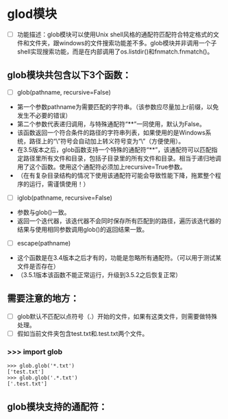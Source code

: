 # glod模块


- [ ] 功能描述：glob模块可以使用Unix shell风格的通配符匹配符合特定格式的文件和文件夹，跟windows的文件搜索功能差不多。glob模块并非调用一个子shell实现搜索功能，而是在内部调用了os.listdir()和fnmatch.fnmatch()。


## glob模块共包含以下3个函数：


- [ ] glob(pathname, recursive=False)
- 第一个参数pathname为需要匹配的字符串。（该参数应尽量加上r前缀，以免发生不必要的错误）
- 第二个参数代表递归调用，与特殊通配符“**”一同使用，默认为False。
- 该函数返回一个符合条件的路径的字符串列表，如果使用的是Windows系统，路径上的“\”符号会自动加上转义符号变为“\\”（方便使用）。
- 在3.5版本之后，glob函数支持一个特殊的通配符“**”，该通配符可以匹配指定路径里所有文件和目录，包括子目录里的所有文件和目录。相当于递归地调用了这个函数。使用这个通配符必须加上recursive=True参数。
- （在有复杂目录结构的情况下使用该通配符可能会导致性能下降，拖累整个程序的运行，需谨慎使用！）

- [ ] iglob(pathname, recursive=False)
- 参数与glob()一致。
- 返回一个迭代器，该迭代器不会同时保存所有匹配到的路径，遍历该迭代器的结果与使用相同参数调用glob()的返回结果一致。

- [ ] escape(pathname)
- 这个函数是在3.4版本之后才有的，功能是忽略所有通配符。（可以用于测试某文件是否存在）
- （3.5.1版本该函数不能正常运行，升级到3.5.2之后恢复正常）


## 需要注意的地方：


- [ ] glob默认不匹配以点符号（.）开始的文件，如果有这类文件，则需要做特殊处理。
- [ ] 假如当前文件夹包含test.txt和.test.txt两个文件。

### >>> import glob
    >>> glob.glob('*.txt')
    ['test.txt']
    >>> glob.glob('.*.txt')
    ['.test.txt']
    
    
## glob模块支持的通配符：
